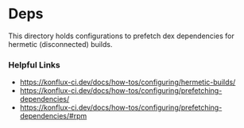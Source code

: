 # Deps

This directory holds configurations to prefetch dex dependencies for hermetic (disconnected) builds.

### Helpful Links 

- https://konflux-ci.dev/docs/how-tos/configuring/hermetic-builds/
- https://konflux-ci.dev/docs/how-tos/configuring/prefetching-dependencies/
- https://konflux-ci.dev/docs/how-tos/configuring/prefetching-dependencies/#rpm